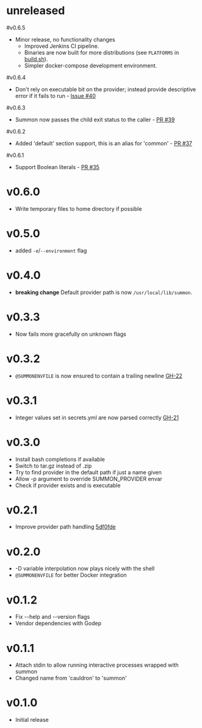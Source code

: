 # unreleased

#v0.6.5
* Minor release, no functionality changes
  - Improved Jenkins CI pipeline.
  - Binaries are now built for more distributions (see `PLATFORMS` in [build.sh](build.sh)).
  - Simpler docker-compose development environment.

#v0.6.4
* Don't rely on executable bit on the provider; instead provide descriptive error if it fails to run - [Issue #40](https://github.com/conjurinc/summon/issues/40)

#v0.6.3
* Summon now passes the child exit status to the caller - [PR #39](https://github.com/conjurinc/summon/pull/39)

#v0.6.2
* Added 'default' section support, this is an alias for 'common' - [PR #37](https://github.com/conjurinc/summon/pull/37)

#v0.6.1
* Support Boolean literals - [PR #35](https://github.com/conjurinc/summon/pull/35)

# v0.6.0
* Write temporary files to home directory if possible

# v0.5.0
* added `-e`/`--environment` flag

# v0.4.0
* **breaking change** Default provider path is now `/usr/local/lib/summon`.

# v0.3.3
* Now fails more gracefully on unknown flags

# v0.3.2
* `@SUMMONENVFILE` is now ensured to contain a trailing newline [GH-22](https://github.com/conjurinc/summon/issues/22)

# v0.3.1
* Integer values set in secrets.yml are now parsed correctly [GH-21](https://github.com/conjurinc/summon/issues/21)

# v0.3.0
* Install bash completions if available
* Switch to tar.gz instead of .zip
* Try to find provider in the default path if just a name given
* Allow -p argument to override SUMMON_PROVIDER envar
* Check if provider exists and is executable

# v0.2.1
* Improve provider path handling [5df0fde](https://github.com/conjurinc/summon/commit/5df0fdeb182884371ad647d0a9493a5e07d3e0e4)

# v0.2.0
* -D variable interpolation now plays nicely with the shell
* `@SUMMONENVFILE` for better Docker integration

# v0.1.2
* Fix --help and --version flags
* Vendor dependencies with Godep

# v0.1.1
* Attach stdin to allow running interactive processes wrapped with summon
* Changed name from 'cauldron' to 'summon'

# v0.1.0
* Initial release
